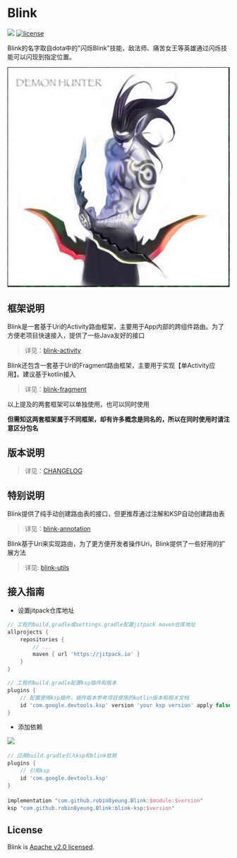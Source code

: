 # Blink

[![](https://jitpack.io/v/robin8yeung/Blink.svg)](https://jitpack.io/#robin8yeung/Blink)
[![license](http://img.shields.io/badge/license-Apache2.0-brightgreen.svg?style=flat)](./LICENSE)

Blink的名字取自dota中的"闪烁Blink"技能，敌法师、痛苦女王等英雄通过闪烁技能可以闪现到指定位置。

![LOGO](doc/logo.jpeg)

## 框架说明

Blink是一套基于Uri的Activity路由框架，主要用于App内部的跨组件路由。为了方便老项目快速接入，提供了一些Java友好的接口

> 详见：[blink-activity](./blink-activity/README.md)

Blink还包含一套基于Uri的Fragment路由框架，主要用于实现【单Activity应用】。建议基于kotlin接入

> 详见：[blink-fragment](./blink-fragment/README.md)

以上提及的两套框架可以单独使用，也可以同时使用

**但需知这两套框架属于不同框架，却有许多概念是同名的，所以在同时使用时请注意区分包名**

## 版本说明

> 详见：[CHANGELOG](./CHANGELOG.md)

## 特别说明

Blink提供了纯手动创建路由表的接口，但更推荐通过注解和KSP自动创建路由表

> 详见：[blink-annotation](./blink-annotation/README.md)

Blink基于Uri来实现路由，为了更方便开发者操作Uri，Blink提供了一些好用的扩展方法

> 详见: [blink-utils](./blink-utils/README.md)

## 接入指南

- 设置jitpack仓库地址

```groovy
// 工程的build.gradle或settings.gradle配置jitpack maven仓库地址
allprojects {
	repositories {
		// ...
		maven { url 'https://jitpack.io' }
	}
}
```
```groovy
// 工程的build.gradle配置ksp插件和版本
plugins {
    // 配置使用ksp插件，插件版本参考项目使用的kotlin版本和相关文档
    id 'com.google.devtools.ksp' version 'your ksp version' apply false
}
```

- 添加依赖

[![](https://jitpack.io/v/robin8yeung/Blink.svg)](https://jitpack.io/#robin8yeung/Blink)

```groovy
// 应用build.gradle引入ksp和blink依赖
plugins {
    // 引用ksp
    id 'com.google.devtools.ksp'
}

implementation "com.github.robin8yeung.Blink:$module:$version"
ksp "com.github.robin8yeung.Blink:blink-ksp:$version"
```

## License

Blink is [Apache v2.0 licensed](./LICENSE).